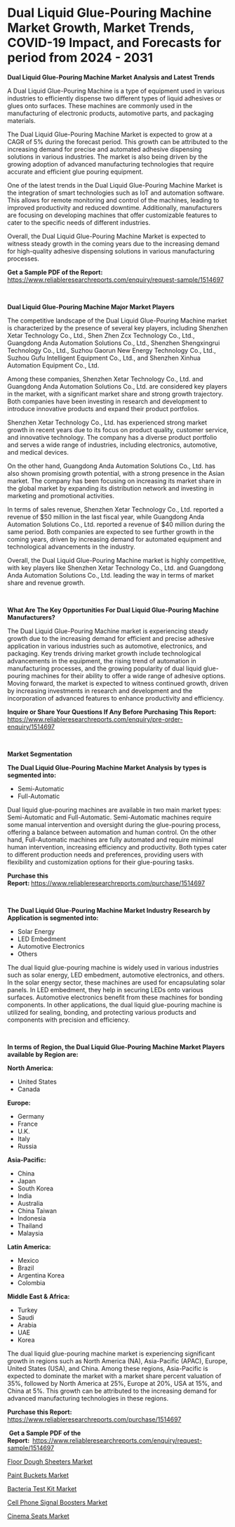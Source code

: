 <p><h1>Dual Liquid Glue-Pouring Machine Market Growth, Market Trends, COVID-19 Impact, and Forecasts for period from 2024 - 2031</h1></p><p><strong>Dual Liquid Glue-Pouring Machine Market Analysis and Latest Trends</strong></p>
<p><p>A Dual Liquid Glue-Pouring Machine is a type of equipment used in various industries to efficiently dispense two different types of liquid adhesives or glues onto surfaces. These machines are commonly used in the manufacturing of electronic products, automotive parts, and packaging materials.</p><p>The Dual Liquid Glue-Pouring Machine Market is expected to grow at a CAGR of 5% during the forecast period. This growth can be attributed to the increasing demand for precise and automated adhesive dispensing solutions in various industries. The market is also being driven by the growing adoption of advanced manufacturing technologies that require accurate and efficient glue pouring equipment.</p><p>One of the latest trends in the Dual Liquid Glue-Pouring Machine Market is the integration of smart technologies such as IoT and automation software. This allows for remote monitoring and control of the machines, leading to improved productivity and reduced downtime. Additionally, manufacturers are focusing on developing machines that offer customizable features to cater to the specific needs of different industries.</p><p>Overall, the Dual Liquid Glue-Pouring Machine Market is expected to witness steady growth in the coming years due to the increasing demand for high-quality adhesive dispensing solutions in various manufacturing processes.</p></p>
<p><strong>Get a Sample PDF of the Report:&nbsp;</strong> <a href="https://www.reliableresearchreports.com/enquiry/request-sample/1514697">https://www.reliableresearchreports.com/enquiry/request-sample/1514697</a></p>
<p>&nbsp;</p>
<p><strong>Dual Liquid Glue-Pouring Machine Major Market Players</strong></p>
<p><p>The competitive landscape of the Dual Liquid Glue-Pouring Machine market is characterized by the presence of several key players, including Shenzhen Xetar Technology Co., Ltd., Shen Zhen Zcx Technology Co., Ltd., Guangdong Anda Automation Solutions Co., Ltd., Shenzhen Shengxingrui Technology Co., Ltd., Suzhou Gaorun New Energy Technology Co., Ltd., Suzhou Gufu Intelligent Equipment Co., Ltd., and Shenzhen Xinhua Automation Equipment Co., Ltd.</p><p>Among these companies, Shenzhen Xetar Technology Co., Ltd. and Guangdong Anda Automation Solutions Co., Ltd. are considered key players in the market, with a significant market share and strong growth trajectory. Both companies have been investing in research and development to introduce innovative products and expand their product portfolios. </p><p>Shenzhen Xetar Technology Co., Ltd. has experienced strong market growth in recent years due to its focus on product quality, customer service, and innovative technology. The company has a diverse product portfolio and serves a wide range of industries, including electronics, automotive, and medical devices. </p><p>On the other hand, Guangdong Anda Automation Solutions Co., Ltd. has also shown promising growth potential, with a strong presence in the Asian market. The company has been focusing on increasing its market share in the global market by expanding its distribution network and investing in marketing and promotional activities.</p><p>In terms of sales revenue, Shenzhen Xetar Technology Co., Ltd. reported a revenue of $50 million in the last fiscal year, while Guangdong Anda Automation Solutions Co., Ltd. reported a revenue of $40 million during the same period. Both companies are expected to see further growth in the coming years, driven by increasing demand for automated equipment and technological advancements in the industry. </p><p>Overall, the Dual Liquid Glue-Pouring Machine market is highly competitive, with key players like Shenzhen Xetar Technology Co., Ltd. and Guangdong Anda Automation Solutions Co., Ltd. leading the way in terms of market share and revenue growth.</p></p>
<p>&nbsp;</p>
<p><strong>What Are The Key Opportunities For Dual Liquid Glue-Pouring Machine Manufacturers?</strong></p>
<p><p>The Dual Liquid Glue-Pouring Machine market is experiencing steady growth due to the increasing demand for efficient and precise adhesive application in various industries such as automotive, electronics, and packaging. Key trends driving market growth include technological advancements in the equipment, the rising trend of automation in manufacturing processes, and the growing popularity of dual liquid glue-pouring machines for their ability to offer a wide range of adhesive options. Moving forward, the market is expected to witness continued growth, driven by increasing investments in research and development and the incorporation of advanced features to enhance productivity and efficiency.</p></p>
<p><strong>Inquire or Share Your Questions If Any Before Purchasing This Report:</strong> <a href="https://www.reliableresearchreports.com/enquiry/pre-order-enquiry/1514697">https://www.reliableresearchreports.com/enquiry/pre-order-enquiry/1514697</a></p>
<p>&nbsp;</p>
<p><strong>Market Segmentation</strong></p>
<p><strong>The Dual Liquid Glue-Pouring Machine Market Analysis by types is segmented into:</strong></p>
<p><ul><li>Semi-Automatic</li><li>Full-Automatic</li></ul></p>
<p><p>Dual liquid glue-pouring machines are available in two main market types: Semi-Automatic and Full-Automatic. Semi-Automatic machines require some manual intervention and oversight during the glue-pouring process, offering a balance between automation and human control. On the other hand, Full-Automatic machines are fully automated and require minimal human intervention, increasing efficiency and productivity. Both types cater to different production needs and preferences, providing users with flexibility and customization options for their glue-pouring tasks.</p></p>
<p><strong>Purchase this Report:&nbsp;</strong><a href="https://www.reliableresearchreports.com/purchase/1514697">https://www.reliableresearchreports.com/purchase/1514697</a></p>
<p>&nbsp;</p>
<p><strong>The Dual Liquid Glue-Pouring Machine Market Industry Research by Application is segmented into:</strong></p>
<p><ul><li>Solar Energy</li><li>LED Embedment</li><li>Automotive Electronics</li><li>Others</li></ul></p>
<p><p>The dual liquid glue-pouring machine is widely used in various industries such as solar energy, LED embedment, automotive electronics, and others. In the solar energy sector, these machines are used for encapsulating solar panels. In LED embedment, they help in securing LEDs onto various surfaces. Automotive electronics benefit from these machines for bonding components. In other applications, the dual liquid glue-pouring machine is utilized for sealing, bonding, and protecting various products and components with precision and efficiency.</p></p>
<p>&nbsp;</p>
<p><strong>In terms of Region, the Dual Liquid Glue-Pouring Machine Market Players available by Region are:</strong></p>
<p>
    <p> <strong> North America: </strong>
        <ul>
            <li>United States</li>
            <li>Canada</li>
        </ul>
        </p> 
    <p> <strong> Europe: </strong>
        <ul>
            <li>Germany</li>
            <li>France</li>
            <li>U.K.</li>
            <li>Italy</li>
            <li>Russia</li>
        </ul>
        </p> 
    <p> <strong> Asia-Pacific: </strong>
        <ul>
            <li>China</li>
            <li>Japan</li>
            <li>South Korea</li>
            <li>India</li>
            <li>Australia</li>
            <li>China Taiwan</li>
            <li>Indonesia</li>
            <li>Thailand</li>
            <li>Malaysia</li>
        </ul>
        </p> 
    <p> <strong> Latin America: </strong>
        <ul>
            <li>Mexico</li>
            <li>Brazil</li>
            <li>Argentina Korea</li>
            <li>Colombia</li>
        </ul>
        </p> 
    <p> <strong> Middle East & Africa: </strong>
        <ul>
            <li>Turkey</li>
            <li>Saudi</li>
            <li>Arabia</li>
            <li>UAE</li>
            <li>Korea</li>
        </ul>
    </p>
    </p>
<p><p>The dual liquid glue-pouring machine market is experiencing significant growth in regions such as North America (NA), Asia-Pacific (APAC), Europe, United States (USA), and China. Among these regions, Asia-Pacific is expected to dominate the market with a market share percent valuation of 35%, followed by North America at 25%, Europe at 20%, USA at 15%, and China at 5%. This growth can be attributed to the increasing demand for advanced manufacturing technologies in these regions.</p></p>
<p><strong>Purchase this Report: </strong><a href="https://www.reliableresearchreports.com/purchase/1514697">https://www.reliableresearchreports.com/purchase/1514697</a></p>
<p>&nbsp;<strong>Get a Sample PDF of the Report:&nbsp;&nbsp;</strong><a href="https://www.reliableresearchreports.com/enquiry/request-sample/1514697">https://www.reliableresearchreports.com/enquiry/request-sample/1514697</a></p>
<p><strong></strong></p>
<p><p><a href="https://faithful-glue-af3.notion.site/Floor-Dough-Sheeters-Market-Size-Growing-and-Forecasted-for-period-from-2024-2031-and-provides-com-9bf109463e1541d4a3dd5d66bccaedd9">Floor Dough Sheeters Market</a></p><p><a href="https://view.publitas.com/reportprime-1/paint-buckets-market-furnish-information-about-market-size-market-share-market-dynamics-and-projections-spanning-from-2024-to-2031/">Paint Buckets Market</a></p><p><a href="https://angry-finch-aaf.notion.site/Bacteria-Test-Kit-Market-Size-2024-2031-Global-Industrial-Analysis-Key-Geographical-Regions-Mark-a5f7f334e6704eda9b464df91b3f931e">Bacteria Test Kit Market</a></p><p><a href="https://view.publitas.com/reportprime-1/cell-phone-signal-boosters-market-a-comprehensive-report-of-its-market-share-growth-trends-2024-2031/">Cell Phone Signal Boosters Market</a></p><p><a href="https://chivalrous-flock-a86.notion.site/Cinema-Seats-Market-Research-Report-Unlocks-Analysis-on-the-Market-Financial-Status-Market-Size-an-ddc0f918233641408dad0c97b6b0ac4c">Cinema Seats Market</a></p></p>